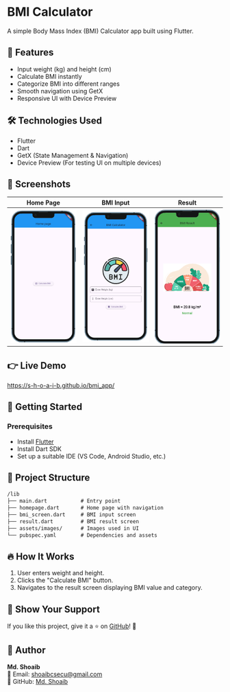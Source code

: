 <!-- web build command: flutter build web --base-href /bmi_app/ --release -->

# BMI Calculator

A simple Body Mass Index (BMI) Calculator app built using Flutter.

## 📱 Features
- Input weight (kg) and height (cm)
- Calculate BMI instantly
- Categorize BMI into different ranges
- Smooth navigation using GetX
- Responsive UI with Device Preview

## 🛠️ Technologies Used
- Flutter
- Dart
- GetX (State Management & Navigation)
- Device Preview (For testing UI on multiple devices)

## 📸 Screenshots

| Home Page | BMI Input | Result |
|-----------|----------|--------|
| ![Home](assets/screenshots/home.png) | ![BMI Input](assets/screenshots/input.png) | ![Result](assets/screenshots/result.png) |


## 👉 Live Demo
https://s-h-o-a-i-b.github.io/bmi_app/


## 🚀 Getting Started

### Prerequisites
- Install [Flutter](https://flutter.dev/docs/get-started/install)
- Install Dart SDK
- Set up a suitable IDE (VS Code, Android Studio, etc.)



## 📂 Project Structure
```
/lib
├── main.dart           # Entry point
├── homepage.dart       # Home page with navigation
├── bmi_screen.dart     # BMI input screen
├── result.dart         # BMI result screen
├── assets/images/      # Images used in UI
└── pubspec.yaml        # Dependencies and assets
```

## 🔥 How It Works
1. User enters weight and height.
2. Clicks the "Calculate BMI" button.
3. Navigates to the result screen displaying BMI value and category.



## 🌟 Show Your Support
If you like this project, give it a ⭐ on [GitHub](https://github.com/yourusername/bmi_calculator)! 🎉



## 👤 Author

**Md. Shoaib**  
📧 Email: shoaibcsecu@gmail.com  
🔗 GitHub: [Md. Shoaib](https://github.com/S-h-o-a-i-b)